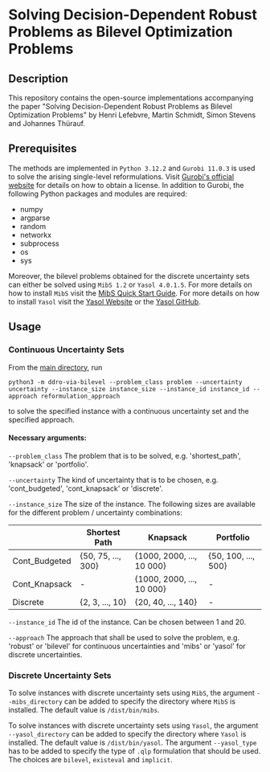 # Solving Decision-Dependent Robust Problems as Bilevel Optimization Problems

## Description
This repository contains the open-source implementations accompanying the paper "Solving Decision-Dependent Robust Problems as Bilevel Optimization Problems" by Henri Lefebvre, Martin Schmidt, Simon Stevens and Johannes Thürauf.

## Prerequisites
The methods are implemented in `Python 3.12.2` and `Gurobi 11.0.3` is used to solve the arising single-level reformulations. Visit [Gurobi's official website](https://www.gurobi.com/academia/academic-program-and-licenses) for details on how to obtain a license. In addition to Gurobi, the following Python packages and modules are required:

* numpy
* argparse
* random
* networkx
* subprocess
* os
* sys

Moreover, the bilevel problems obtained for the discrete uncertainty sets can either be solved using `MibS 1.2` or `Yasol 4.0.1.5`. For more details on how to install `MibS` visit the [MibS Quick Start Guide](https://coin-or.github.io/MibS/). For more details on how to install `Yasol` visit the [Yasol Website](https://yasolqipsolver.github.io/yasol.github.io/) or the [Yasol GitHub](https://github.com/MichaelHartisch/Yasol).

## Usage
### Continuous Uncertainty Sets
From the [main directory](./), run
```
python3 -m ddro-via-bilevel --problem_class problem --uncertainty uncertainty --instance_size instance_size --instance_id instance_id --approach reformulation_approach
```
to solve the specified instance with a continuous uncertainty set and the specified approach.

#### Necessary arguments:
`--problem_class`
The problem that is to be solved, e.g. 'shortest_path', 'knapsack' or 'portfolio'.

`--uncertainty`
The kind of uncertainty that is to be chosen, e.g. 'cont_budgeted', 'cont_knapsack' or 'discrete'.

`--instance_size`
The size of the instance. The following sizes are available for the different problem / uncertainty combinations:

|               | Shortest Path      | Knapsack                  | Portfolio           |
|---------------|--------------------|---------------------------|---------------------|
| Cont_Budgeted | {50, 75, ..., 300} | {1000, 2000, ..., 10 000} | {50, 100, ..., 500} |
| Cont_Knapsack |          -         | {1000, 2000, ..., 10 000} |          -          |
| Discrete      |   {2, 3, ..., 10}  |     {20, 40, ..., 140}    |          -          |

`--instance_id`
The id of the instance. Can be chosen between 1 and 20.

`--approach`
The approach that shall be used to solve the problem, e.g. 'robust' or 'bilevel' for continuous uncertainties and 'mibs' or 'yasol' for discrete uncertainties.

### Discrete Uncertainty Sets
To solve instances with discrete uncertainty sets using `MibS`, the argument `--mibs_directory` can be added to specify the directory where `MibS` is installed. The default value is `/dist/bin/mibs`.

To solve instances with discrete uncertainty sets using `Yasol`, the argument `--yasol_directory` can be added to specify the directory where `Yasol` is installed. The default value is `/dist/bin/yasol`. 
The argument `--yasol_type` has to be added to specify the type of `.qlp` formulation that should be used. The choices are `bilevel`, `existeval` and `implicit`.  
